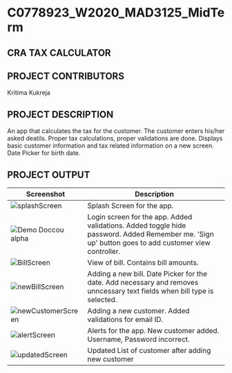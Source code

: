 # C0778923_W2020_MAD3125_MidTerm
## CRA TAX CALCULATOR

## PROJECT CONTRIBUTORS

Kritima Kukreja

## PROJECT DESCRIPTION
An app that calculates the tax for the customer. The customer enters his/her asked deatils. Proper tax calculations, proper validations are done. Displays basic customer information and tax related information on a new screen. Date Picker for birth date.

## PROJECT OUTPUT
Screenshot | Description
--- | ---
<img src="https://i93.servimg.com/u/f93/18/45/29/87/splash10.png" alt="splashScreen"/> | Splash Screen for the app.
![Demo Doccou alpha](https://j.gifs.com/r8nlY2.gif) | Login screen for the app. Added validations. Added toggle hide password. Added Remember me. 'Sign up' button goes to add customer view controller.
<img src="https://i93.servimg.com/u/f93/18/45/29/87/billde10.png" alt="BillScreen"/> | View of bill. Contains bill amounts. 
<img src="https://i93.servimg.com/u/f93/18/45/29/87/newbil10.png" alt="newBillScreen"/> | Adding a new bill. Date Picker for the date. Add necessary and removes unncessary text fields when bill type is selected.
<img src="https://i93.servimg.com/u/f93/18/45/29/87/screen10.png" alt="newCustomerScreen"/> | Adding a new customer. Added validations for email ID. 
<img src="https://i93.servimg.com/u/f93/18/45/29/87/newcus13.png" alt="alertScreen"/> | Alerts for the app. New customer added. Username, Password incorrect. 
<img src="https://i93.servimg.com/u/f93/18/45/29/87/newcus14.png" alt="updatedScreen"/> | Updated List of customer after adding new customer
